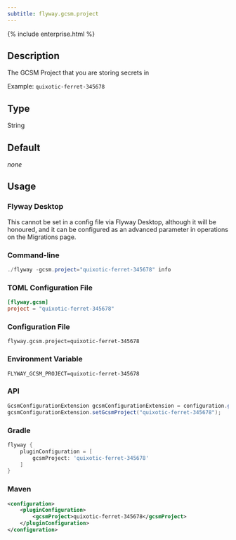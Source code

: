 ```yaml
---
subtitle: flyway.gcsm.project
---
```


{% include enterprise.html %}

## Description

The GCSM Project that you are storing secrets in

Example: `quixotic-ferret-345678`

## Type

String

## Default

<i>none</i>

## Usage

### Flyway Desktop

This cannot be set in a config file via Flyway Desktop, although it will be honoured, and it can be configured as an advanced parameter in operations on the Migrations page.

### Command-line

```powershell
./flyway -gcsm.project="quixotic-ferret-345678" info
```

### TOML Configuration File

```toml
[flyway.gcsm]
project = "quixotic-ferret-345678"
```

### Configuration File

```properties
flyway.gcsm.project=quixotic-ferret-345678
```

### Environment Variable

```properties
FLYWAY_GCSM_PROJECT=quixotic-ferret-345678
```

### API

```java
GcsmConfigurationExtension gcsmConfigurationExtension = configuration.getConfigurationExtension(GcsmConfigurationExtension.class);
gcsmConfigurationExtension.setGcsmProject("quixotic-ferret-345678");
```

### Gradle

```groovy
flyway {
    pluginConfiguration = [
        gcsmProject: 'quixotic-ferret-345678'
    ]
}
```

### Maven

```xml
<configuration>
    <pluginConfiguration>
        <gcsmProject>quixotic-ferret-345678</gcsmProject>
    </pluginConfiguration>
</configuration>
```
